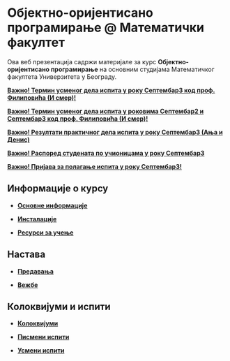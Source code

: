 # Објектно-оријентисано програмирање @ Математички факултет

Ова веб презентација садржи материјале за курс **Објектно-оријентисано програмирање** на основним студијама Математичког факултета Универзитета у Београду.

**[Важно! Термин усменог дела испита у року Септембар3 код проф. Филиповића (И смер)!](/usmeni-ispiti/info/README.md)** 

**[Важно! Термин усменог дела испита у роковима Септембар2 и Септембар3 код проф. Филиповића (И смер)!](/usmeni-ispiti/info/README.md)** 

**[Важно! Резултати практичног дела испита у року Септембар3 (Ања и Денис)](/pismeni-ispiti/info/README.md)**

**[Важно! Распоред студената по учионицама у року Септембар3](/pismeni-ispiti/info/README.md)**

**[Важно! Пријава за полагање испита у року Септембар3!](/pismeni-ispiti/info/README.md)**


## Информације о курсу

* **[Основне информације](/informacije/README.md)**

* **[Инсталације](/INSTALACIJE.md)**

* **[Ресурси за учење](/RESURSI-ZA-UCENJE.md)**

## Настава

* **[Предавања](/predavanja/README.md)**

* **[Вежбе](/vezbe/README.md)**

## Колоквијуми и испити

* **[Колоквијуми](/kolokvijumi/README.md)**

* **[Писмени испити](/pismeni-ispiti/README.md)**

* **[Усмени испити](/usmeni-ispiti/README.md)**
